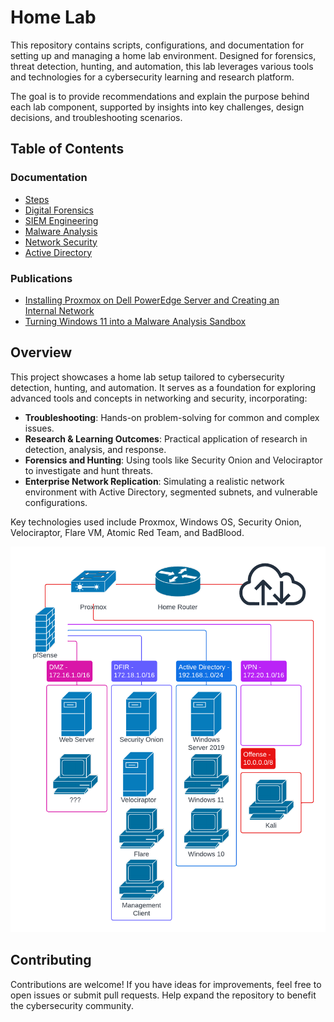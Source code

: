 # **Home Lab**  

This repository contains scripts, configurations, and documentation for setting up and managing a home lab environment. Designed for forensics, threat detection, hunting, and automation, this lab leverages various tools and technologies for a cybersecurity learning and research platform.  

The goal is to provide recommendations and explain the purpose behind each lab component, supported by insights into key challenges, design decisions, and troubleshooting scenarios.  

## **Table of Contents**  

### **Documentation**  
- [Steps](Documentation/steps.md)  
- [Digital Forensics](Documentation/digital_forensics.md)  
- [SIEM Engineering](Documentation/siem_engineering.md)  
- [Malware Analysis](Documentation/malware_analysis.md)  
- [Network Security](Documentation/network_security.md)  
- [Active Directory](Documentation/active_directory.md)

### **Publications**
- [Installing Proxmox on Dell PowerEdge Server and Creating an Internal Network](Publications/proxmox_install.md)
- [Turning Windows 11 into a Malware Analysis Sandbox](Publications/flare_install.md)

## **Overview**  

This project showcases a home lab setup tailored to cybersecurity detection, hunting, and automation. It serves as a foundation for exploring advanced tools and concepts in networking and security, incorporating:  
- **Troubleshooting**: Hands-on problem-solving for common and complex issues.  
- **Research & Learning Outcomes**: Practical application of research in detection, analysis, and response.  
- **Forensics and Hunting**: Using tools like Security Onion and Velociraptor to investigate and hunt threats.  
- **Enterprise Network Replication**: Simulating a realistic network environment with Active Directory, segmented subnets, and vulnerable configurations.  

Key technologies used include Proxmox, Windows OS, Security Onion, Velociraptor, Flare VM, Atomic Red Team, and BadBlood.  

![Network Diagram](Documentation/images/home_lab_network.png)  

## **Contributing**  

Contributions are welcome! If you have ideas for improvements, feel free to open issues or submit pull requests. Help expand the repository to benefit the cybersecurity community.  
